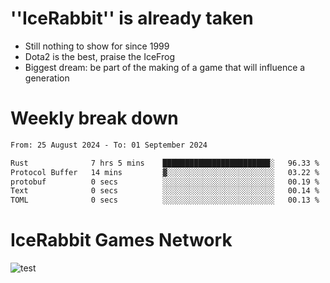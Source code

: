 # ''IceRabbit'' is already taken
- Still nothing to show for since 1999
- Dota2 is the best, praise the IceFrog
- Biggest dream: be part of the making of a game that will influence a generation

# Weekly break down
<!--START_SECTION:waka-->

```txt
From: 25 August 2024 - To: 01 September 2024

Rust              7 hrs 5 mins    ████████████████████████░   96.33 %
Protocol Buffer   14 mins         ▓░░░░░░░░░░░░░░░░░░░░░░░░   03.22 %
protobuf          0 secs          ░░░░░░░░░░░░░░░░░░░░░░░░░   00.19 %
Text              0 secs          ░░░░░░░░░░░░░░░░░░░░░░░░░   00.14 %
TOML              0 secs          ░░░░░░░░░░░░░░░░░░░░░░░░░   00.13 %
```

<!--END_SECTION:waka-->

# IceRabbit Games Network
![test](https://steam-stat.vercel.app/api?profileName=IceRabbit.png)
